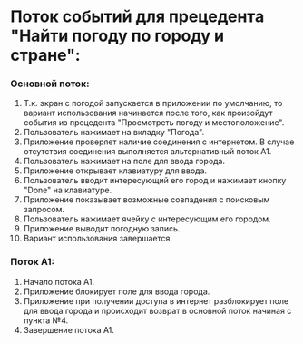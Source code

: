 # Поток событий для прецедента "Найти погоду по городу и стране":

### Основной поток:
1. Т.к. экран с погодой запускается в приложении по умолчанию, то вариант использования начинается после того, как произойдут события из прецедента "Просмотреть погоду и местоположение".
2. Пользователь нажимает на вкладку "Погода".
3. Приложение проверяет наличие соединения с интернетом. В случае отсутствия соединения выполняется альтернативный поток А1.
4. Пользователь нажимает на поле для ввода города.
5. Приложение открывает клавиатуру для ввода.
6. Пользователь вводит интересующий его город и нажимает кнопку "Done" на клавиатуре.
7. Приложение показывает возможные совпадения с поисковым запросом.
8. Пользователь нажимает ячейку с интересующим его городом.
9. Приложение выводит погодную запись.
10. Вариант использования завершается.

### Поток А1:
1. Начало потока А1.
2. Приложение блокирует поле для ввода города.
3. Приложение при получении доступа в интернет разблокирует поле для ввода города и происходит возврат в основной поток начиная с пункта №4.
4. Завершение потока А1.
